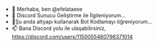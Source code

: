 - 👋 Merhaba, ben @efelataexe
- 👀 Discord Sunucu Geliştirme ile İlgileniyorum...
- 🌱Şu anda altyapı kullanarak Bot Kodlamayı öğreniyorum...
- 📫 Bana Discord yolu ile ulaşabilirsiniz, https://discord.com/users/1150055460796371014

<!---
efelataexe/efelataexe ✨ özel bir ✨ deposudur çünkü `README.md` (bu dosya) GitHub profilinizde görünür.
Değişikliklerinize göz atmak için Önizleme bağlantısını tıklayabilirsiniz.
--->
